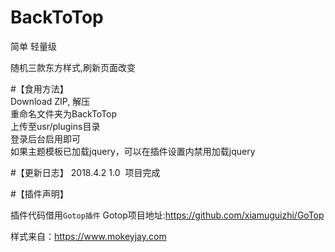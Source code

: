 # BackToTop

简单 轻量级

随机三款东方样式,刷新页面改变


#【食用方法】
<br>
Download ZIP, 解压
<br>
重命名文件夹为BackToTop
<br>
上传至usr/plugins目录
<br>
登录后台启用即可
<br>
如果主题模板已加载jquery，可以在插件设置内禁用加载jquery

#【更新日志】
2018.4.2  1.0  项目完成


#【插件声明】

插件代码借用`Gotop插件`
Gotop项目地址:https://github.com/xiamuguizhi/GoTop

样式来自：https://www.mokeyjay.com


